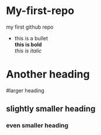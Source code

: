 My-first-repo
=============

my first github repo

* this is a bullet     
**this is bold**      
*this is italic*       

Another heading
================

#larger heading
## slightly smaller heading
### even smaller heading 

